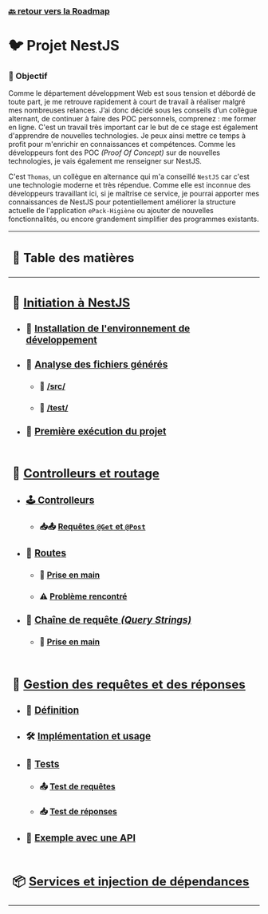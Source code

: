 ### [🔙 retour vers la Roadmap](https://github.com/users/theox33/projects/1)

# :bird: Projet NestJS

### :dart: Objectif

Comme le département développment Web est sous tension et débordé de toute part, je me retrouve rapidement à court de travail à réaliser malgré mes nombreuses relances.
J’ai donc décidé sous les conseils d’un collègue alternant, de continuer à faire des POC personnels, comprenez : me former en ligne.
C'est un travail très important car le but de ce stage est également d'apprendre de nouvelles technologies. Je peux ainsi mettre ce temps à profit pour m'enrichir en connaissances et compétences.
Comme les développeurs font des POC *(Proof Of Concept)* sur de nouvelles technologies, je vais également me renseigner sur NestJS.

C'est `Thomas`, un collègue en alternance qui m'a conseillé `NestJS` car c'est une technologie moderne et très répendue.
Comme elle est inconnue des développeurs travaillant ici, si je maîtrise ce service, je pourrai apporter mes connaissances de NestJS pour potentiellement améliorer la structure actuelle de l'application `ePack-Higiène` ou ajouter de nouvelles fonctionnalités, ou encore grandement simplifier des programmes existants.


|<div align="left"><h2> 📑 Table des matières </h2></div>|
|---|
|<div align="left"><h2>🌟 <a href="https://github.com/theox33/Stage-Technique/blob/main/first-nest-app/Initiation.md#-introduction-de-nestjs-1">Initiation à NestJS</a></h2><ul><li><h3>🔧 <a href="https://github.com/theox33/Stage-Technique/blob/main/first-nest-app/Initiation.md#-installation-de-lenvironnement-de-d%C3%A9veloppement-1">Installation de l'environnement de développement</a></h3></li><li><h3>📂 <a href="https://github.com/theox33/Stage-Technique/blob/main/first-nest-app/Initiation.md#-analyse-des-fichiers-g%C3%A9n%C3%A9r%C3%A9s-1">Analyse des fichiers générés</a></h3><ul><li><h4>📁 <a href="https://github.com/theox33/Stage-Technique/blob/main/first-nest-app/Initiation.md#-src-1">/src/</a></h4></li><li><h4>🧪 <a href="https://github.com/theox33/Stage-Technique/blob/main/first-nest-app/Initiation.md#-test-1">/test/</a></h4></li></ul></li><li><h3>🚀 <a href="https://github.com/theox33/Stage-Technique/blob/main/first-nest-app/Initiation.md#-premi%C3%A8re-ex%C3%A9cution-du-projet-1">Première exécution du projet</a></h3></li></ul></div>|
|<div align="left"><h2>🔧 <a href="https://github.com/theox33/Stage-Technique/blob/main/first-nest-app/Controlleurs%20et%20routage.md">Controlleurs et routage</a></h2><ul><li><h3> <a href="https://github.com/theox33/Stage-Technique/blob/main/first-nest-app/Controlleurs%20et%20routage.md#%EF%B8%8F-controlleurs">:joystick: Controlleurs</a></h3></li><ul><li><h4>📥📤 <a href="https://github.com/theox33/Stage-Technique/blob/main/first-nest-app/Controlleurs%20et%20routage.md#-requ%C3%AAtes-get-et-post-1">Requêtes `@Get` et `@Post`</a></h4></li></ul><li><h3>:compass: <a href="https://github.com/theox33/Stage-Technique/blob/main/first-nest-app/Controlleurs%20et%20routage.md#-routes">Routes</a></h3></li><ul><li><h4>🔰 <a href="https://github.com/theox33/Stage-Technique/blob/main/first-nest-app/Controlleurs%20et%20routage.md#-prise-en-main-2">Prise en main</a></h4></li><li><h4>⚠️ <a href="https://github.com/theox33/Stage-Technique/blob/main/first-nest-app/Controlleurs%20et%20routage.md#%EF%B8%8F-probl%C3%A8me-rencontr%C3%A9-1">Problème rencontré</a></h4></li></ul><li><h3>🔗 <a href="https://github.com/theox33/Stage-Technique/blob/main/first-nest-app/Controlleurs%20et%20routage.md#-cha%C3%AEnes-de-requ%C3%AAte-query-strings">Chaîne de requête *(Query Strings)*</a></li></h3><ul><li><h4>🔰 <a href="https://github.com/theox33/Stage-Technique/blob/main/first-nest-app/Controlleurs%20et%20routage.md#-prise-en-main-3">Prise en main</a></h4></ul></li></div>|
|<div align="left"><h2>🔄 <a href="https://github.com/theox33/Stage-Technique/blob/main/first-nest-app/Gestion%20des%20requ%C3%AAtes%20et%20des%20r%C3%A9ponses.md">Gestion des requêtes et des réponses</a></h2><ul><li><h3>📖 <a href="https://github.com/theox33/Stage-Technique/blob/main/first-nest-app/Gestion%20des%20requ%C3%AAtes%20et%20des%20r%C3%A9ponses.md#-d%C3%A9finition-1">Définition</a></h3></li><li><h3>🛠️ <a href="https://github.com/theox33/Stage-Technique/blob/main/first-nest-app/Gestion%20des%20requ%C3%AAtes%20et%20des%20r%C3%A9ponses.md#%EF%B8%8F-impl%C3%A9mentation-et-usage-1">Implémentation et usage</a></h3></li><li><h3>🧪 <a href="https://github.com/theox33/Stage-Technique/blob/main/first-nest-app/Gestion%20des%20requ%C3%AAtes%20et%20des%20r%C3%A9ponses.md#-tests-1">Tests</a></h3></li><ul><li><h4>📤 <a href="https://github.com/theox33/Stage-Technique/blob/main/first-nest-app/Gestion%20des%20requ%C3%AAtes%20et%20des%20r%C3%A9ponses.md#-test-de-requ%C3%AAtes-1">Test de requêtes</a></h4></li><li><h4>📥 <a href="https://github.com/theox33/Stage-Technique/blob/main/first-nest-app/Gestion%20des%20requ%C3%AAtes%20et%20des%20r%C3%A9ponses.md#-test-de-r%C3%A9ponses-1">Test de réponses</a></h4></li></ul><li><h3>🔌 <a href="https://github.com/theox33/Stage-Technique/blob/main/first-nest-app/Gestion%20des%20requ%C3%AAtes%20et%20des%20r%C3%A9ponses.md#-exemple-avec-une-api-1">Exemple avec une API</a></h3></li></ul></li></div>|
|<div align="left"><h2>📦 <a href="https://github.com/theox33/Stage-Technique/blob/main/first-nest-app/Services%20et%20injection%20de%20d%C3%A9pendances.md">Services et injection de dépendances</a></h2>|
